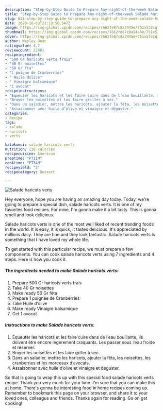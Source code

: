 ```yaml
---
description: "Step-by-Step Guide to Prepare Any-night-of-the-week Salade haricots verts"
title: "Step-by-Step Guide to Prepare Any-night-of-the-week Salade haricots verts"
slug: 621-step-by-step-guide-to-prepare-any-night-of-the-week-salade-haricots-verts
date: 2020-10-03T21:10:56.547Z
image: https://img-global.cpcdn.com/recipes/7662fe87c8a2445e/751x532cq70/salade-haricots-verts-photo-principale-de-la-recette.jpg
thumbnail: https://img-global.cpcdn.com/recipes/7662fe87c8a2445e/751x532cq70/salade-haricots-verts-photo-principale-de-la-recette.jpg
cover: https://img-global.cpcdn.com/recipes/7662fe87c8a2445e/751x532cq70/salade-haricots-verts-photo-principale-de-la-recette.jpg
author: Wesley Dean
ratingvalue: 4.7
reviewcount: 22681
recipeingredient:
- "500 Gr haricots verts frais"
- "40 Gr noisettes"
- "50 Gr fta"
- "1 poigne de Cranberries"
- " Huile dolive"
- " Vinaigre balsamique"
- "1 avocat"
recipeinstructions:
- "Équeuter les haricots et les faire cuire dans de l’eau bouillante, ils doivent être encore légèrement craquants. Les passer sous l’eau froide et réserver."
- "Broyer les noisettes et les faire griller à sec."
- "Dans un saladier, mettre les haricots, ajouter la fêta, les noisettes, les cranberries et les morceaux d’avocats."
- "Assaisonner avec huile d’olive et vinaigre et déguster."
categories:
- Recipe
tags:
- salade
- haricots
- verts

katakunci: salade haricots verts 
nutrition: 238 calories
recipecuisine: American
preptime: "PT11M"
cooktime: "PT34M"
recipeyield: "2"
recipecategory: Dessert

---
```



![Salade haricots verts](https://img-global.cpcdn.com/recipes/7662fe87c8a2445e/751x532cq70/salade-haricots-verts-photo-principale-de-la-recette.jpg)

Hey everyone, hope you are having an amazing day today. Today, we're going to prepare a special dish, salade haricots verts. It is one of my favorites food recipes. For mine, I'm gonna make it a bit tasty. This is gonna smell and look delicious.

Salade haricots verts is one of the most well liked of recent trending foods in the world. It is easy, it is quick, it tastes delicious. It's appreciated by millions daily. They are fine and they look fantastic. Salade haricots verts is something that I have loved my whole life.




To get started with this particular recipe, we must prepare a few components. You can cook salade haricots verts using 7 ingredients and 4 steps. Here is how you cook it.

<!--inarticleads1-->

##### The ingredients needed to make Salade haricots verts:

1. Prepare 500 Gr haricots verts frais
1. Take 40 Gr noisettes
1. Make ready 50 Gr fêta
1. Prepare 1 poignée de Cranberries
1. Take  Huile d’olive
1. Make ready  Vinaigre balsamique
1. Get 1 avocat




<!--inarticleads2-->

##### Instructions to make Salade haricots verts:

1. Équeuter les haricots et les faire cuire dans de l’eau bouillante, ils doivent être encore légèrement craquants. Les passer sous l’eau froide et réserver.
1. Broyer les noisettes et les faire griller à sec.
1. Dans un saladier, mettre les haricots, ajouter la fêta, les noisettes, les cranberries et les morceaux d’avocats.
1. Assaisonner avec huile d’olive et vinaigre et déguster.




So that is going to wrap this up with this special food salade haricots verts recipe. Thank you very much for your time. I'm sure that you can make this at home. There's gonna be interesting food in home recipes coming up. Remember to bookmark this page on your browser, and share it to your loved ones, colleague and friends. Thanks again for reading. Go on get cooking!
